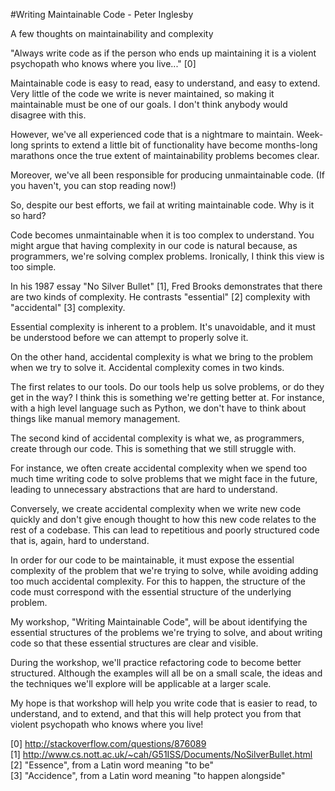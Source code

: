 #Writing Maintainable Code - Peter Inglesby

A few thoughts on maintainability and complexity

"Always write code as if the person who ends up maintaining it is a violent psychopath who knows where you live..." [0]

Maintainable code is easy to read, easy to understand, and easy to extend. Very little of the code we write is never maintained, so making it maintainable must be one of our goals.  I don't think anybody would disagree with this.

However, we've all experienced code that is a nightmare to maintain.  Week-long sprints to extend a little bit of functionality have become months-long marathons once the true extent of maintainability problems becomes clear.

Moreover, we've all been responsible for producing unmaintainable code.  (If you haven't, you can stop reading now!)

So, despite our best efforts, we fail at writing maintainable code.  Why is it so hard?

Code becomes unmaintainable when it is too complex to understand.  You might argue that having complexity in our code is natural because, as programmers, we're solving complex problems.  Ironically, I think this view is too simple.

In his 1987 essay "No Silver Bullet" [1], Fred Brooks demonstrates that there are two kinds of complexity.  He contrasts "essential" [2] complexity with "accidental" [3] complexity.

Essential complexity is inherent to a problem.  It's unavoidable, and it must be understood before we can attempt to properly solve it.

On the other hand, accidental complexity is what we bring to the problem when we try to solve it.  Accidental complexity comes in two kinds.

The first relates to our tools.  Do our tools help us solve problems, or do they get in the way?  I think this is something we're getting better at.  For instance, with a high level language such as Python, we don't have to think about things like manual memory management.

The second kind of accidental complexity is what we, as programmers, create through our code.  This is something that we still struggle with.

For instance, we often create accidental complexity when we spend too much time writing code to solve problems that we might face in the future, leading to unnecessary abstractions that are hard to understand.

Conversely, we create accidental complexity when we write new code quickly and don't give enough thought to how this new code relates to the rest of a codebase.  This can lead to repetitious and poorly structured code that is, again, hard to understand.

In order for our code to be maintainable, it must expose the essential complexity of the problem that we're trying to solve, while avoiding adding too much accidental complexity.  For this to happen, the structure of the code must correspond with the essential structure of the underlying problem.

My workshop, "Writing Maintainable Code", will be about identifying the essential structures of the problems we're trying to solve, and about writing code so that these essential structures are clear and visible.

During the workshop, we'll practice refactoring code to become better structured.  Although the examples will all be on a small scale, the ideas and the techniques we'll explore will be applicable at a larger scale.

My hope is that workshop will help you write code that is easier to read, to understand, and to extend, and that this will help protect you from that violent psychopath who knows where you live!

[0] http://stackoverflow.com/questions/876089  
[1] http://www.cs.nott.ac.uk/~cah/G51ISS/Documents/NoSilverBullet.html  
[2] "Essence", from a Latin word meaning "to be"  
[3] "Accidence", from a Latin word meaning "to happen alongside"  

<!-- Przeczytane: Piotr Kasprzyk -->
